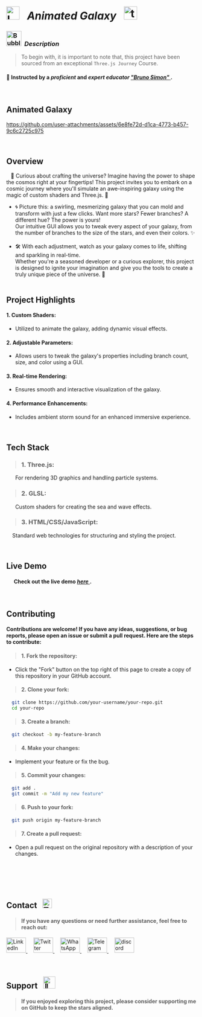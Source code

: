 # <img src="https://raw.githubusercontent.com/Tarikul-Islam-Anik/Telegram-Animated-Emojis/main/Objects/Laptop.webp" alt="Laptop" width="35" /> &nbsp; _Animated Galaxy_ &nbsp; <img src="https://skillicons.dev/icons?i=threejs" height="35" alt="threejs logo"  />  

<!----------------------------------------- Description ---------------------------------------->
### <img src="https://raw.githubusercontent.com/Tarikul-Islam-Anik/Animated-Fluent-Emojis/master/Emojis/Symbols/Bubbles.png" alt="Bubbles" width="40" height="40" />&nbsp; _Description_

> To begin with, it is important to note that, this project have been sourced from an exceptional `Three.js Journey` Course. <br/>
 
#### 👤 Instructed by a _proficient_ and _expert educator_ <a href="https://threejs-journey.com/" target="_blank"> _"Bruno Simon"_ </a>. 

 <br/>


## Animated Galaxy
<!--------- Video --------->

https://github.com/user-attachments/assets/6e8fe72d-d1ca-4773-b457-9c6c2725c975

<br/> 

## Overview
&nbsp;&nbsp; 🌌 Curious about crafting the universe? Imagine having the power to shape the cosmos right at your fingertips! This project invites you to embark on a cosmic journey where you'll simulate an awe-inspiring galaxy using the magic of custom shaders and Three.js. 🌠
<br/> 
  - 🌀 Picture this: a swirling, mesmerizing galaxy that you can mold and transform with just a few clicks. Want more stars? Fewer branches? A different hue? The power is yours! <br/> Our intuitive GUI allows you to tweak every aspect of your galaxy, from the number of branches to the size of the stars, and even their colors. ✨
<br/><br/> 
 - 🛠️ With each adjustment, watch as your galaxy comes to life, shifting and sparkling in real-time. <br/> Whether you're a seasoned developer or a curious explorer, this project is designed to ignite your imagination and give you the tools to create a truly unique piece of the universe. 🚀
<br/> <br/> 

##  Project Highlights
#### 1. Custom Shaders: <br/>
   - Utilized to animate the galaxy, adding dynamic visual effects.
#### 2. Adjustable Parameters: <br/>
   - Allows users to tweak the galaxy's properties including branch count, size, and color using a GUI.
#### 3. Real-time Rendering: <br/>
   - Ensures smooth and interactive visualization of the galaxy.
#### 4. Performance Enhancements: <br/>
   - Includes ambient storm sound for an enhanced immersive experience.

<br/>

## Tech Stack
> ### 1. Three.js:  <br/>
&nbsp;&nbsp;&nbsp;&nbsp;&nbsp; For rendering 3D graphics and handling particle systems.

> ### 2. GLSL: <br/>
&nbsp;&nbsp;&nbsp;&nbsp;&nbsp; Custom shaders for creating the sea and wave effects.

> ### 3. HTML/CSS/JavaScript: <br/>
&nbsp;&nbsp;&nbsp; Standard web technologies for structuring and styling the project.

<br/>

## Live Demo
#### &nbsp;&nbsp;&nbsp;&nbsp;&nbsp; Check out the live demo <a href="https://animated-galaxy-shaders-shahram.netlify.app/" target="_blank"> _here_ </a>.


<br/>


## Contributing
#### Contributions are welcome! If you have any ideas, suggestions, or bug reports, please open an issue or submit a pull request. Here are the steps to contribute:

> #### 1. Fork the repository:
  + Click the "Fork" button on the top right of this page to create a copy of this repository in your GitHub account.

> #### 2. Clone your fork:
```bash
  git clone https://github.com/your-username/your-repo.git
  cd your-repo
```

> #### 3. Create a branch:
```bash
  git checkout -b my-feature-branch
```

> #### 4. Make your changes:
 + Implement your feature or fix the bug.

> #### 5. Commit your changes:
```bash
  git add .
  git commit -m "Add my new feature"
```

> #### 6. Push to your fork:
```bash
  git push origin my-feature-branch
```

> #### 7. Create a pull request:
  + Open a pull request on the original repository with a description of your changes.


<br/><br/><br/><br/>


## Contact &nbsp; <img src="https://raw.githubusercontent.com/Tarikul-Islam-Anik/Animated-Fluent-Emojis/master/Emojis/Objects/Telephone%20Receiver.png" alt="Telephone Receiver" width="25" height="25" />
> #### If you have any questions or need further assistance, feel free to reach out:
<p align="left">
  <a href="https://www.linkedin.com/in/shahramshakiba/" target="_blank">
    <img src="https://raw.githubusercontent.com/maurodesouza/profile-readme-generator/master/src/assets/icons/social/linkedin/default.svg" width="52" height="40" alt="LinkedIn logo" />
  </a> &nbsp;  &nbsp;

   <a href="https://twitter.com/ShahramShakibaa" target="_blank">
    <img src="https://raw.githubusercontent.com/maurodesouza/profile-readme-generator/master/src/assets/icons/social/twitter/default.svg" width="52" height="40" alt="Twitter logo" />
  </a> &nbsp; &nbsp;
  
  <a href="https://wa.me/message/LM2IMM3ABZ7ZM1" target="_blank">
    <img src="https://raw.githubusercontent.com/maurodesouza/profile-readme-generator/master/src/assets/icons/social/whatsapp/default.svg" width="52" height="40" alt="WhatsApp logo" />
  </a> &nbsp; &nbsp;
  
  <a href="https://t.me/ShahramShakibaa" target="_blank">
    <img src="https://raw.githubusercontent.com/maurodesouza/profile-readme-generator/master/src/assets/icons/social/telegram/default.svg" width="52" height="40" alt="Telegram logo" />
  </a> &nbsp; &nbsp;

  <a href="https://discordapp.com/shahram.shakiba/1250726034458808382" target="_blank">
    <img src="https://raw.githubusercontent.com/maurodesouza/profile-readme-generator/master/src/assets/icons/social/discord/default.svg" width="52" height="40" alt="discord logo"  />
  </a>
</p>


<br/>


## Support &nbsp; <img src="https://fonts.gstatic.com/s/e/notoemoji/latest/1f48e/512.gif" alt="💎" width="32" height="32">
> #### If you enjoyed exploring this project, please consider supporting me on GitHub to keep the stars aligned.

<br/>
